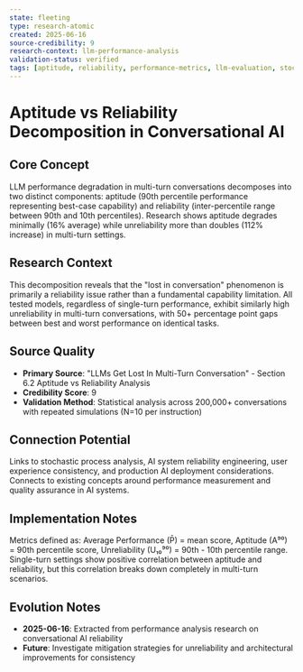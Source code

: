 ```yaml
---
state: fleeting
type: research-atomic
created: 2025-06-16
source-credibility: 9
research-context: llm-performance-analysis
validation-status: verified
tags: [aptitude, reliability, performance-metrics, llm-evaluation, stochastic-analysis]
---
```


# Aptitude vs Reliability Decomposition in Conversational AI

## Core Concept

LLM performance degradation in multi-turn conversations decomposes into two distinct components: aptitude (90th percentile performance representing best-case capability) and reliability (inter-percentile range between 90th and 10th percentiles). Research shows aptitude degrades minimally (16% average) while unreliability more than doubles (112% increase) in multi-turn settings.

## Research Context

This decomposition reveals that the "lost in conversation" phenomenon is primarily a reliability issue rather than a fundamental capability limitation. All tested models, regardless of single-turn performance, exhibit similarly high unreliability in multi-turn conversations, with 50+ percentage point gaps between best and worst performance on identical tasks.

## Source Quality

- **Primary Source**: "LLMs Get Lost In Multi-Turn Conversation" - Section 6.2 Aptitude vs Reliability Analysis
- **Credibility Score**: 9
- **Validation Method**: Statistical analysis across 200,000+ conversations with repeated simulations (N=10 per instruction)

## Connection Potential

Links to stochastic process analysis, AI system reliability engineering, user experience consistency, and production AI deployment considerations. Connects to existing concepts around performance measurement and quality assurance in AI systems.

## Implementation Notes

Metrics defined as: Average Performance (P̄) = mean score, Aptitude (A⁹⁰) = 90th percentile score, Unreliability (U₁₀⁹⁰) = 90th - 10th percentile range. Single-turn settings show positive correlation between aptitude and reliability, but this correlation breaks down completely in multi-turn scenarios.

## Evolution Notes

- **2025-06-16**: Extracted from performance analysis research on conversational AI reliability
- **Future**: Investigate mitigation strategies for unreliability and architectural improvements for consistency